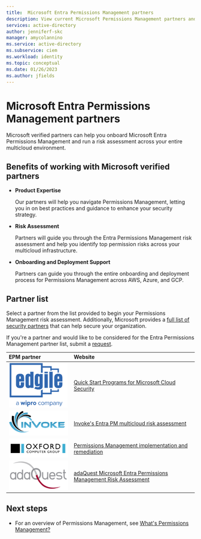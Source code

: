 ```yaml
---
title:  Microsoft Entra Permissions Management partners
description: View current Microsoft Permissions Management partners and their websites.
services: active-directory
author: jenniferf-skc
manager: amycolannino
ms.service: active-directory 
ms.subservice: ciem
ms.workload: identity
ms.topic: conceptual
ms.date: 01/26/2023
ms.author: jfields
---
```


# Microsoft Entra Permissions Management partners

Microsoft verified partners can help you onboard Microsoft Entra Permissions Management and run a risk assessment across your entire multicloud environment.

## Benefits of working with Microsoft verified partners

* **Product Expertise**

    Our partners will help you navigate Permissions Management, letting you in on best practices and guidance to enhance your     security strategy.

* **Risk Assessment**

    Partners will guide you through the Entra Permissions Management risk assessment and help you identify top permission risks 
    across your multicloud infrastructure.

* **Onboarding and Deployment Support**

    Partners can guide you through the entire onboarding and deployment process for Permissions Management across AWS, Azure, and GCP.


## Partner list

Select a partner from the list provided to begin your Permissions Management risk assessment. Additionally, Microsoft provides a [full list of security partners](https://appsource.microsoft.com/marketplace/consulting-services?exp=ubp8&page=1&product=m365-sa-identity-and-access-management) that can help secure your organization.

If you're a partner and would like to be considered for the Entra Permissions Management partner list, submit a [request](https://forms.office.com/pages/responsepage.aspx?id=v4j5cvGGr0GRqy180BHbRzw7upfFlddNq4ce6ckvEvhUNzE3V0RQNkpPWjhDSU5FNkk1U1RWUDdDTC4u). 

| EPM partner | Website | 
|:-------------------------|:--------------|
|![Screenshot of edgile logo.](media/partner-list/partner-edgile.png) | [Quick Start Programs for Microsoft Cloud Security](https://edgile.com/information-security/quick-start-programs-for-microsoft-cloud-security/)
| ![Screenshot of a invoke logo.](media/partner-list/partner-invoke.png) | [Invoke's Entra PM multicloud risk assessment](https://www.invokellc.com/offers/microsoft-entra-permissions-management-multi-cloud-risk-assessment)|
| ![Screenshot of a Vu logo.](media/partner-list/partner-oxford-computer-group.png) | [Permissions Management implementation and remediation](https://oxfordcomputergroup.com/microsoft-entra-permissions-management-implementation/)|
| ![Screenshot of a Onfido logo.](media/partner-list/partner-ada-quest.png) | [adaQuest Microsoft Entra Permissions Management Risk Assessment](https://adaquest.com/entra-permission-risk-assessment/)

## Next steps

* For an overview of Permissions Management, see [What's Permissions Management?](overview.md)